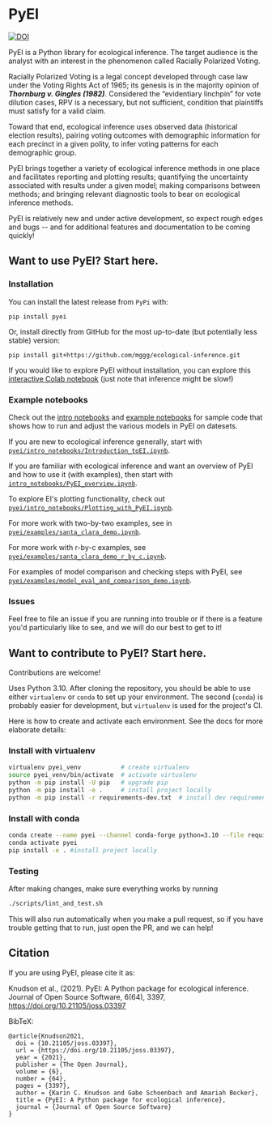 # PyEI

[![DOI](https://joss.theoj.org/papers/10.21105/joss.03397/status.svg)](https://doi.org/10.21105/joss.03397)

PyEI is a Python library for ecological inference. The target audience is the analyst with an interest in the phenomenon called Racially Polarized Voting.

Racially Polarized Voting is a legal concept developed through case law under the Voting Rights Act of 1965; its genesis is in the majority opinion of ***Thornburg v. Gingles (1982)***. Considered the “evidentiary linchpin” for vote dilution cases, RPV is a necessary, but not sufficient, condition that plaintiffs must satisfy for a valid claim. 

Toward that end, ecological inference uses observed data (historical election results), pairing voting outcomes with demographic information
for each precinct in a given polity, to infer voting patterns for each demographic group.

PyEI brings together a variety of ecological inference methods in one place and facilitates reporting and plotting results; quantifying the uncertainty associated with results under a given model; making comparisons between methods; and bringing relevant diagnostic tools to bear on ecological inference methods.

PyEI is relatively new and under active development, so expect rough edges and bugs -- and for additional features and documentation to be coming quickly!

## Want to use PyEI? Start here.

### Installation
You can install the latest release from `PyPi` with:

```
pip install pyei
```

Or, install directly from GitHub for the most up-to-date (but potentially less stable) version:

```
pip install git+https://github.com/mggg/ecological-inference.git
 ```
 
If you would like to explore PyEI without installation, you can explore this [interactive Colab notebook](https://colab.research.google.com/drive/1Vr1kKAAHgdcUhPrpFsYc1Kz31nbcpZjP#scrollTo=_ASEm5L3UUAS) (just note that inference might be slow!)


### Example notebooks

Check out the [intro notebooks](https://github.com/mggg/ecological-inference/tree/main/pyei/intro_notebooks) and [example notebooks](https://github.com/mggg/ecological-inference/tree/main/pyei/examples) for sample code
that shows how to run and adjust the various models in PyEI on datesets.  

If you are new to ecological inference generally, start with [`pyei/intro_notebooks/Introduction_toEI.ipynb`](https://github.com/mggg/ecological-inference/blob/main/pyei/intro_notebooks/Introduction_to_EI.ipynb).

If you are familiar with ecological inference and want an overview of PyEI and how to use it (with examples), then start with [`intro_notebooks/PyEI_overview.ipynb`](https://github.com/mggg/ecological-inference/blob/main/pyei/intro_notebooks/PyEI_overview.ipynb).

To explore EI's plotting functionality, check out [`pyei/intro_notebooks/Plotting_with_PyEI.ipynb`](https://github.com/mggg/ecological-inference/blob/main/pyei/intro_notebooks/Plotting_with_PyEI.ipynb).

For more work with two-by-two examples, see in [`pyei/examples/santa_clara_demo.ipynb`](https://github.com/mggg/ecological-inference/blob/main/pyei/examples/santa_clara_demo.ipynb).

For more work with r-by-c examples, see [`pyei/examples/santa_clara_demo_r_by_c.ipynb`](https://github.com/mggg/ecological-inference/blob/main/pyei/examples/santa_clara_demo_r_by_c.ipynb).

For examples of model comparison and checking steps with PyEI, see [`pyei/examples/model_eval_and_comparison_demo.ipynb`](https://github.com/mggg/ecological-inference/blob/main/pyei/examples/model_eval_and_comparison_demo.ipynb).

### Issues

Feel free to file an issue if you are running into trouble or if there is a feature you'd particularly like to see, and we will do our best to get to it!


## Want to contribute to PyEI? Start here.

Contributions are welcome! 

Uses Python 3.10. After cloning the repository, you should be able to use either `virtualenv` or `conda` to set up your environment. The second (`conda`) is probably easier for development, but `virtualenv` is used for the project's CI.

Here is how to create and activate each environment. See the docs for more elaborate details:

### Install with virtualenv

```bash
virtualenv pyei_venv           # create virtualenv
source pyei_venv/bin/activate  # activate virtualenv
python -m pip install -U pip   # upgrade pip
python -m pip install -e .     # install project locally
python -m pip install -r requirements-dev.txt  # install dev requirements
```

### Install with conda

```bash
conda create --name pyei --channel conda-forge python=3.10 --file requirements.txt --file requirements-dev.txt # create conda environment and install requirements
conda activate pyei
pip install -e . #install project locally
```

### Testing

After making changes, make sure everything works by running

```bash
./scripts/lint_and_test.sh
```

This will also run automatically when you make a pull request, so if you have trouble getting that to run, just open the PR, and we can help!


## Citation

If you are using PyEI, please cite it as: 

Knudson et al., (2021). PyEI: A Python package for ecological inference. Journal of Open Source Software, 6(64), 3397, https://doi.org/10.21105/joss.03397

BibTeX:

```
@article{Knudson2021,
  doi = {10.21105/joss.03397},
  url = {https://doi.org/10.21105/joss.03397},
  year = {2021},
  publisher = {The Open Journal},
  volume = {6},
  number = {64},
  pages = {3397},
  author = {Karin C. Knudson and Gabe Schoenbach and Amariah Becker},
  title = {PyEI: A Python package for ecological inference},
  journal = {Journal of Open Source Software}
}
```


